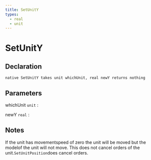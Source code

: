 ```yaml
---
title: SetUnitY
types:
  - real
  - unit
---
```


# SetUnitY

## Declaration

```jass
native SetUnitY takes unit whichUnit, real newY returns nothing
```

## Parameters
whichUnit `unit`
: 

newY `real`
: 

## Notes 
If the unit has movementspeed of zero the unit will be moved but the modelof the unit will not move.
This does not cancel orders of the unit.`SetUnitPosition`does cancel orders.
